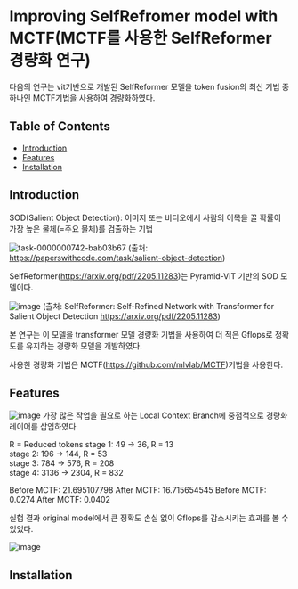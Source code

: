 # Improving SelfRefromer model with MCTF(MCTF를 사용한 SelfReformer 경량화 연구)

다음의 연구는 vit기반으로 개발된 SelfReformer 모델을 token fusion의 최신 기법 중 하나인 MCTF기법을 사용하여 경량화하였다.

## Table of Contents
- [Introduction](#introduction)
- [Features](#features)
- [Installation](#installation)

## Introduction
SOD(Salient Object Detection): 이미지 또는 비디오에서 사람의 이목을 끌 확률이 가장 높은 물체(=주요 물체)를 검출하는 기법

![task-0000000742-bab03b67](https://github.com/user-attachments/assets/b5830c36-4ae8-4768-8e13-beed002bd345)
(출처: https://paperswithcode.com/task/salient-object-detection)

SelfReformer(https://arxiv.org/pdf/2205.11283)는 Pyramid-ViT 기반의 SOD 모델이다.

![image](https://github.com/user-attachments/assets/ce067397-7665-4c1d-ace3-337cd6551b77)
(출처: SelfReformer: Self-Refined Network with Transformer for Salient Object Detection https://arxiv.org/pdf/2205.11283)

본 연구는 이 모델을 transformer 모델 경량화 기법을 사용하여 더 적은 Gflops로 정확도를 유지하는 경량화 모델을 개발하였다.

사용한 경량화 기법은 MCTF(https://github.com/mlvlab/MCTF)기법을 사용한다.

## Features
![image](https://github.com/user-attachments/assets/9ead283f-cec3-4690-b864-2c39c392e867)
가장 많은 작업을 필요로 하는 Local Context Branch에 중점적으로 경량화 레이어를 삽입하였다.

R = Reduced tokens
stage 1: 49 -> 36, R = 13<br/>
stage 2: 196 -> 144, R = 53<br/>
stage 3: 784 -> 576, R = 208<br/>
stage 4: 3136 -> 2304, R = 832

<Gflops>
Before MCTF: 21.695107798
After MCTF: 16.715654545

<MAE>
Before MCTF: 0.0274
After MCTF: 0.0402

실험 결과 original model에서 큰 정확도 손실 없이 Gflops를 감소시키는 효과를 볼 수 있었다.

![image](https://github.com/user-attachments/assets/ac62c3bb-c53f-444f-8e2c-4e49bfdf1e1d)

## Installation
